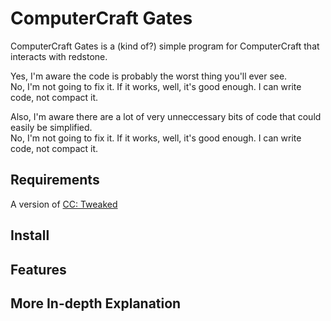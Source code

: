 # ComputerCraft Gates
ComputerCraft Gates is a (kind of?) simple program for ComputerCraft that interacts with redstone.

Yes, I'm aware the code is probably the worst thing you'll ever see.  
No, I'm not going to fix it. If it works, well, it's good enough. I can write code, not compact it.

Also, I'm aware there are a lot of very unneccessary bits of code that could easily be simplified.  
No, I'm not going to fix it. If it works, well, it's good enough. I can write code, not compact it.

## Requirements
A version of [CC: Tweaked](https://tweaked.cc/)

## Install


## Features


## More In-depth Explanation
